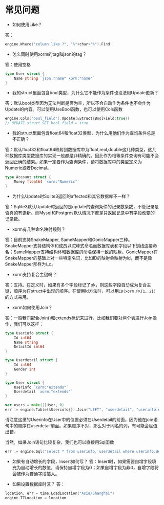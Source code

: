 # 常见问题

* 如何使用Like？

答：
```Go
engine.Where("column like ?", "%"+char+"%").Find
```

* 怎么同时使用xorm的tag和json的tag？

答：使用空格

```Go
type User struct {
    Name string `json:"name" xorm:"name"`
}
```

* 我的struct里面包含bool类型，为什么它不能作为条件也没法用Update更新？

答：默认bool类型因为无法判断是否为空，所以不会自动作为条件也不会作为Update的内容。可以使用UseBool函数，也可以使用Cols函数

```Go
engine.Cols("bool_field").Update(&Struct{BoolField:true})
// UPDATE struct SET bool_field = true
```

* 我的struct里面包含float64和float32类型，为什么用他们作为查询条件总是不正确？

答：默认float32和float64映射到数据库中为float,real,double这几种类型，这几种数据库类型数据库的实现一般都是非精确的。因此作为相等条件查询有可能不会返回正确的结果。如果一定要作为查询条件，请将数据库中的类型定义为Numeric或者Decimal。

```Go
type Account struct {
    Money float64 `xorm:"Numeric"`
}
```

* 为什么Update时Sqlite3返回的affected和其它数据库不一样？

答：Sqlite3默认Update时返回的是update的查询条件的记录数条数，不管记录是否真的有更新。而Mysql和Postgres默认情况下都是只返回记录中有字段改变的记录数。

* xorm有几种命名映射规则？

答：目前支持SnakeMapper, SameMapper和GonicMapper三种。SnakeMapper支持结构体和成员以驼峰式命名而数据库表和字段以下划线连接命名；SameMapper支持结构体和数据库的命名保持一致的映射。GonicMapper在SnakeMapper的基础上对一些特定名词，比如ID的映射会映射为id，而不是像SnakeMapper那样为i_d。

* xorm支持复合主键吗？

答：支持。在定义时，如果有多个字段标记了pk，则这些字段自动成为复合主键，顺序为在struct中出现的顺序。在使用Id方法时，可以用`ID(xorm.PK{1, 2})`的方式来用。

* xorm如何使用Join？

答：一般我们配合Join()和extends标记来进行，比如我们要对两个表进行Join操作，我们可以这样：

```go
type Userinfo struct {
    Id int64
    Name string
    DetailId int64
}

type Userdetail struct {
    Id int64
    Gender int
}

type User struct {
    Userinfo `xorm:"extends"`
    Userdetail `xorm:"extends"`
}

var users = make([]User, 0)
err := engine.Table(&Userinfo{}).Join("LEFT", "userdetail", "userinfo.detail_id = userdetail.id").Find(&users)
```

请注意这里的Userinfo在User中的位置必须在Userdetail的前面，因为他在join语句中的顺序在userdetail前面。如果顺序不对，那么对于同名的列，有可能会赋值出错。

当然，如果Join语句比较复杂，我们也可以直接用Sql函数

```go
err := engine.Sql("select * from userinfo, userdetail where userinfo.detail_id = userdetail.id").Find(&users)
```

* 如果有自动增长的字段，Insert如何写？
答：Insert时，如果需要自增字段填充为自动增长的数值，请保持自增字段为0；如果自增字段为非0，自增字段将会被作为普通字段插入。

* 如果设置数据库时区？
答：

```Go
location, err = time.LoadLocation("Asia/Shanghai")
engine.TZLocation = location
```
